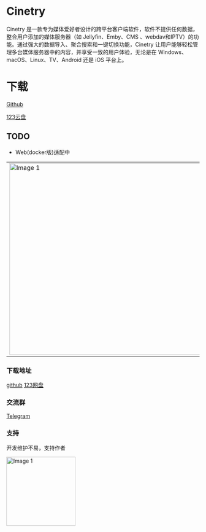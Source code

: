 # Cinetry

Cinetry 是一款专为媒体爱好者设计的跨平台客户端软件，软件不提供任何数据，整合用户添加的媒体服务器（如 Jellyfin、Emby、CMS 、webdav和IPTV）的功能。通过强大的数据导入、聚合搜索和一键切换功能，Cinetry 让用户能够轻松管理多台媒体服务器中的内容，并享受一致的用户体验，无论是在 Windows、macOS、Linux、TV、Android 还是 iOS 平台上。

# 下载
[Github](https://github.com/gstory0404/Cinetry/releases)  

[123云盘](https://www.123865.com/s/3tw0Td-2dOkh)

## TODO
- Web(docker版)适配中

|  | |
|--------|--------|
| <img src="https://raw.githubusercontent.com/gstory0404/Cinetry/a8c26bf590ce5f95e9e864f98cfde01ad9a9a402/pc.png" width="500" alt="Image 1"> | <img src="https://raw.githubusercontent.com/gstory0404/Cinetry/a8c26bf590ce5f95e9e864f98cfde01ad9a9a402/phone.jpg" width="200" alt="Image 2"> |

### 下载地址
[github](https://github.com/gstory0404/Cinetry/releases)  [123网盘](https://www.123865.com/s/3tw0Td-2dOkh)

### 交流群
[Telegram](https://t.me/+pXBwNpMTgAY0YjUx)

### 支持

开发维护不易，支持作者

<img src="https://file.gstory.cn/my/wechatds.png" width="180" alt="Image 1"> 
